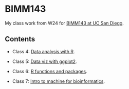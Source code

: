 # BIMM143

My class work from W24 for [BIMM143 at UC San Diego](https://bioboot.github.io/bimm143_W24/).

## Contents

- Class 4: [Data analysis with R](https://github.com/6relyT6/bimm143/blob/main/CopyOfclass04/class4.pdf).

- Class 5: [Data viz with ggplot2](https://github.com/6relyT6/bimm143/blob/main/CopyOfclass05/class05.pdf).

- Class 6: [R functions and packages](https://github.com/6relyT6/bimm143/blob/main/CopyOfclass06/class06.pdf).

- Class 7: [Intro to machine for bioinformatics](https://github.com/6relyT6/bimm143/blob/main/CopyOfclass07/class07.md).

